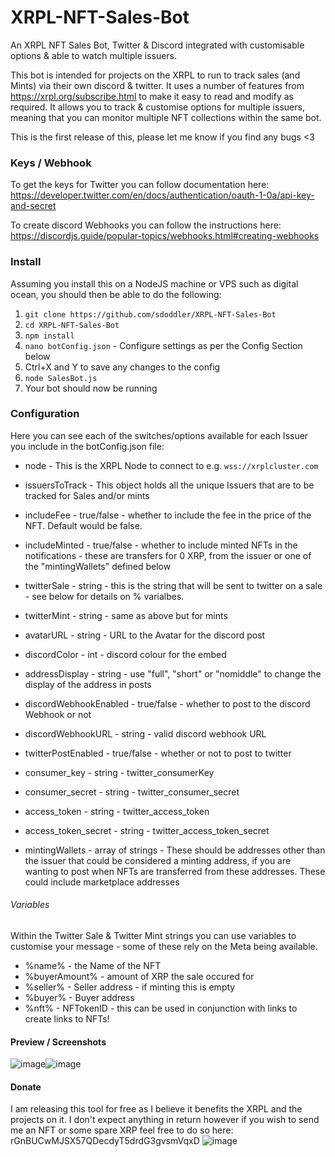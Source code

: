 # XRPL-NFT-Sales-Bot
An XRPL NFT Sales Bot, Twitter & Discord integrated with customisable options & able to watch multiple issuers.

This bot is intended for projects on the XRPL to run to track sales (and Mints) via their own discord & twitter. It uses a number of features from https://xrpl.org/subscribe.html to make it easy to read and modify as required. It allows you to track & customise options for multiple issuers, meaning that you can monitor multiple NFT collections within the same bot.

This is the first release of this, please let me know if you find any bugs <3

### Keys / Webhook
To get the keys for Twitter you can follow documentation here:
https://developer.twitter.com/en/docs/authentication/oauth-1-0a/api-key-and-secret

To create discord Webhooks you can follow the instructions here:
https://discordjs.guide/popular-topics/webhooks.html#creating-webhooks

### Install
Assuming you install this on a NodeJS machine or VPS such as digital ocean, you should then be able to do the following:
1. `git clone https://github.com/sdoddler/XRPL-NFT-Sales-Bot`
2. `cd XRPL-NFT-Sales-Bot`
3. `npm install`
4. `nano botConfig.json` - Configure settings as per the Config Section below
5. Ctrl+X and Y to save any changes to the config
6. `node SalesBot.js`
7. Your bot should now be running

### Configuration
Here you can see each of the switches/options available for each Issuer you include in the botConfig.json file:
- node - This is the XRPL Node to connect to e.g. `wss://xrplcluster.com`
- issuersToTrack - This object holds all the unique Issuers that are to be tracked for Sales and/or mints

- includeFee - true/false - whether to include the fee in the price of the NFT. Default would be false.
- includeMinted - true/false - whether to include minted NFTs in the notifications - these are transfers for 0 XRP, from the issuer or one of the "mintingWallets" defined below
- twitterSale - string - this is the string that will be sent to twitter on a sale - see below for details on % varialbes. 
- twitterMint - string - same as above but for mints
- avatarURL - string - URL to the Avatar for the discord post
- discordColor - int - discord colour for the embed
- addressDisplay - string - use "full", "short" or "nomiddle" to change the display of the address in posts
- discordWebhookEnabled - true/false - whether to post to the discord Webhook or not
- discordWebhookURL - string - valid discord webhook URL
- twitterPostEnabled - true/false - whether or not to post to twitter
- consumer_key - string - twitter_consumerKey
- consumer_secret - string - twitter_consumer_secret
- access_token - string - twitter_access_token
- access_token_secret - string - twitter_access_token_secret
- mintingWallets - array of strings - These should be addresses other than the issuer that could be considered a minting address, if you are wanting to post when NFTs are transferred from these addresses. These could include marketplace addresses 

###### Variables
Within the Twitter Sale & Twitter Mint strings you can use variables to customise your message - some of these rely on the Meta being available.
- %name% - the Name of the NFT
- %buyerAmount% - amount of XRP the sale occured for
- %seller% - Seller address - if minting this is empty
- %buyer% - Buyer address
- %nft% - NFTokenID - this can be used in conjunction with links to create links to NFTs!


#### Preview / Screenshots
![image](https://user-images.githubusercontent.com/14932966/222015373-90c58009-5a56-4f6a-bc20-492b06ced14f.png)![image](https://user-images.githubusercontent.com/14932966/222018437-2d0e24f5-db39-40b6-8f02-bd6a8ffd23e4.png)

#### Donate
I am releasing this tool for free as I believe it benefits the XRPL and the projects on it. 
I don't expect anything in return however if you wish to send me an NFT or some spare XRP feel free to do so here: 
rGnBUCwMJSX57QDecdyT5drdG3gvsmVqxD
![image](https://user-images.githubusercontent.com/14932966/222015079-084b2ab8-e123-4d02-b7ff-53184d15f47d.png)
